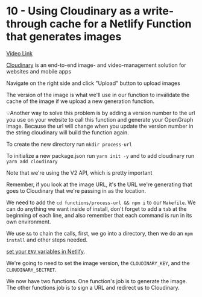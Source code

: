 # 10 - Using Cloudinary as a write-through cache for a Netlify Function that generates images

[Video Link](https://egghead.io/lessons/javascript-using-cloudinary-as-a-write-through-cache-for-a-netlify-function-that-generates-images)

<TimeStamp start="0:21" end="0:26">

[Cloudinary](https://cloudinary.com/) is an end-to-end image- and video-management solution for websites and mobile apps


</TimeStamp>

<TimeStamp start="1:09" end="1:17">

Navigate on the right side and click "Upload" button to upload images

</TimeStamp>

<TimeStamp start="1:48" end="2:12 ">

The version of the image is what we'll use in our function to invalidate the cache of the image if we upload a new generation function.

💡Another way to solve this problem is by adding a version number to the url you use on your website to call this function and generate your OpenGraph image. Because the url will change when you update the version number in the string cloudinary will build the function again.

</TimeStamp>

<TimeStamp start="2:16" end="2:24">

To create the new directory run `mkdir process-url` 


</TimeStamp>

<TimeStamp start="2:25" end="2:31">

To initialize a new package.json run `yarn init -y`  and to add cloudinary run `yarn add cloudinary`


</TimeStamp>

<TimeStamp start="2:57" end="3:01">

Note that we're using the V2 API, which is pretty important

</TimeStamp>

<TimeStamp start="4:53" end="5:00">

Remember, if you look at the image URL, it's the URL we're generating that goes to Cloudinary that we're passing in as the location. 

</TimeStamp>

<TimeStamp start="5:01" end="5:19">

We need to add the `cd functions/process-url && npm i` to our `Makefile`.  We can do anything we want inside of install, don't forget to add a `tab` at the beginning of each line, and also remember that each command is run in its own environment. 

</TimeStamp>

<TimeStamp start="5:20" end="5:37">

We use `&&` to chain the calls, first, we go into a directory, then we do an `npm install` and other steps needed. 

</TimeStamp>

<TimeStamp start="5:38" end="5:40">

[set your `ENV` variables in Netlify](https://docs.netlify.com/configure-builds/environment-variables/).

</TimeStamp>
<TimeStamp start="5:52" end="6:03">

We're going to need to set the image version, the `CLOUDINARY_KEY`, and the `CLOUDINARY_SECTRET`.


</TimeStamp>
<TimeStamp start="6:15" end="6:25">

We now have two functions. One function's job is to generate the image. The other functions job is to sign a URL and redirect us to Cloudinary.

</TimeStamp>

 

